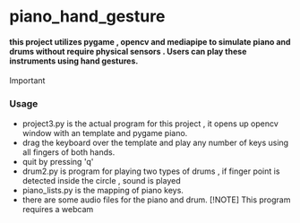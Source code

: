 # piano_hand_gesture

####  this project utilizes pygame , opencv and mediapipe to simulate piano and drums without require physical sensors . Users can play these instruments using hand gestures.

>[!IMPORTANT]
> ### Usage
> - project3.py is the actual program for this project , it opens up opencv window with an template and pygame piano.
>  - drag the keyboard over the template and play any number of keys using all fingers of both hands.
>  - quit by pressing 'q'
> - drum2.py is program for playing two types of drums , if finger point is detected inside the circle , sound is played
> - piano_lists.py is the mapping of piano keys.
> - there are some audio files for the piano and drum.
> [!NOTE]
> This program requires a webcam
